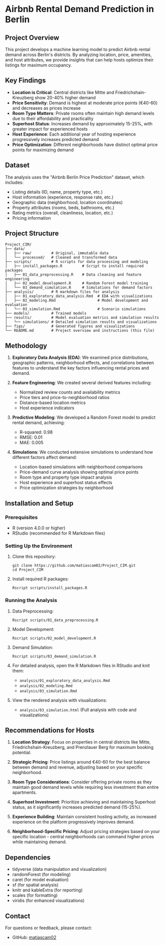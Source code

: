 # Airbnb Rental Demand Prediction in Berlin

## Project Overview
This project develops a machine learning model to predict Airbnb rental demand across Berlin's districts. By analyzing location, price, amenities, and host attributes, we provide insights that can help hosts optimize their listings for maximum occupancy.

## Key Findings
- **Location is Critical**: Central districts like Mitte and Friedrichshain-Kreuzberg show 20-40% higher demand
- **Price Sensitivity**: Demand is highest at moderate price points (€40-60) and decreases as prices increase
- **Room Type Matters**: Private rooms often maintain high demand levels due to their affordability and practicality
- **Superhost Status**: Increases demand by approximately 15-25%, with greater impact for experienced hosts
- **Host Experience**: Each additional year of hosting experience progressively increases predicted demand
- **Price Optimization**: Different neighborhoods have distinct optimal price points for maximizing demand

## Dataset
The analysis uses the "Airbnb Berlin Price Prediction" dataset, which includes:
- Listing details (ID, name, property type, etc.)
- Host information (experience, response rate, etc.)
- Geographic data (neighborhood, location coordinates)
- Property attributes (rooms, beds, bathrooms, etc.)
- Rating metrics (overall, cleanliness, location, etc.)
- Pricing information

## Project Structure
```
Project_CIM/
├── data/
│   ├── raw/         # Original, immutable data
│   └── processed/   # Cleaned and transformed data
├── scripts/         # R scripts for data processing and modeling
│   ├── install_packages.R         # Script to install required packages
│   ├── 01_data_preprocessing.R    # Data cleaning and feature engineering
│   ├── 02_model_development.R     # Random Forest model training
│   └── 03_demand_simulation.R     # Simulations for demand factors
├── analysis/        # R markdown files for analysis
│   ├── 01_exploratory_data_analysis.Rmd  # EDA with visualizations
│   ├── 02_modeling.Rmd                   # Model development and evaluation
│   └── 03_simulation.Rmd                 # Scenario simulations
├── models/          # Trained models
├── results/         # Model evaluation metrics and simulation results
│   └── simulations/ # Detailed simulation results and visualizations
├── figs/            # Generated figures and visualizations
└── README.md        # Project overview and instructions (this file)
```

## Methodology
1. **Exploratory Data Analysis (EDA)**: We examined price distributions, geographic patterns, neighborhood effects, and correlations between features to understand the key factors influencing rental prices and demand.

2. **Feature Engineering**: We created several derived features including:
   - Normalized review counts and availability metrics
   - Price tiers and price-to-neighborhood ratios
   - Distance-based location metrics
   - Host experience indicators

3. **Predictive Modeling**: We developed a Random Forest model to predict rental demand, achieving:
   - R-squared: 0.98
   - RMSE: 0.01
   - MAE: 0.005

4. **Simulations**: We conducted extensive simulations to understand how different factors affect demand:
   - Location-based simulations with neighborhood comparisons
   - Price-demand curve analysis showing optimal price points
   - Room type and property type impact analysis
   - Host experience and superhost status effects
   - Price optimization strategies by neighborhood

## Installation and Setup

### Prerequisites
- R (version 4.0.0 or higher)
- RStudio (recommended for R Markdown files)

### Setting Up the Environment
1. Clone this repository:
   ```
   git clone https://github.com/matiascam02/Project_CIM.git
   cd Project_CIM
   ```

2. Install required R packages:
   ```
   Rscript scripts/install_packages.R
   ```

### Running the Analysis
1. Data Preprocessing:
   ```
   Rscript scripts/01_data_preprocessing.R
   ```

2. Model Development:
   ```
   Rscript scripts/02_model_development.R
   ```

3. Demand Simulation:
   ```
   Rscript scripts/03_demand_simulation.R
   ```

4. For detailed analysis, open the R Markdown files in RStudio and knit them:
   - `analysis/01_exploratory_data_analysis.Rmd`
   - `analysis/02_modeling.Rmd`
   - `analysis/03_simulation.Rmd`

5. View the rendered analysis with visualizations:
   - `analysis/03_simulation.html` (Full analysis with code and visualizations)

## Recommendations for Hosts
1. **Location Strategy**: Focus on properties in central districts like Mitte, Friedrichshain-Kreuzberg, and Prenzlauer Berg for maximum booking potential.

2. **Strategic Pricing**: Price listings around €40-60 for the best balance between demand and revenue, adjusting based on your specific neighborhood.

3. **Room Type Considerations**: Consider offering private rooms as they maintain good demand levels while requiring less investment than entire apartments.

4. **Superhost Investment**: Prioritize achieving and maintaining Superhost status, as it significantly increases predicted demand (15-25%).

5. **Experience Building**: Maintain consistent hosting activity, as increased experience on the platform progressively improves demand.

6. **Neighborhood-Specific Pricing**: Adjust pricing strategies based on your specific location - central neighborhoods can command higher prices while maintaining demand.

## Dependencies
- tidyverse (data manipulation and visualization)
- randomForest (for modeling)
- caret (for model evaluation)
- sf (for spatial analysis)
- knitr and kableExtra (for reporting)
- scales (for formatting)
- viridis (for enhanced visualizations)

## Contact
For questions or feedback, please contact:
- GitHub: [matiascam02](https://github.com/matiascam02) 